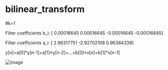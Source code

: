 # bilinear_transform

#k=1

Filter coefficients b_i: [ 0.00016645  0.00016645 -0.00016645 -0.00016645]

Filter coefficients a_i: [ 2.96317751 -2.92702108  0.96384339]

y[n]=a[0]*y[n-1]+a[1]*y[n-2]+...+b[0]*x[n]+b[1]*x[n-1]

![image](https://user-images.githubusercontent.com/79245603/179201356-b8462f64-6c7d-4d72-9712-6a63f83993ef.png)
